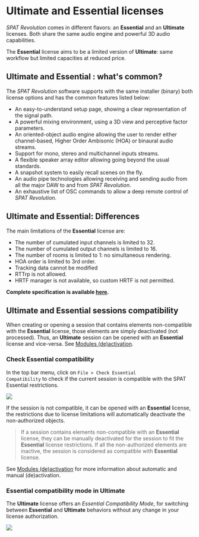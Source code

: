 # Ultimate and Essential licenses

_SPAT Revolution_ comes in different flavors: an **Essential** and an **Ultimate** licenses.
Both share the same audio engine and powerful 3D audio capabilities.

The **Essential** license aims to be a limited version of **Ultimate**: same workflow but limited capacities at reduced price.

## Ultimate and Essential : what's common?

The _SPAT Revolution_ software supports with the same installer (binary) both license options and has the common features listed below:

 - An easy-to-understand setup page, showing a clear representation of the signal path.
 - A powerful mixing environment, using a 3D view and perceptive factor parameters.
 - An oriented-object audio engine allowing the user to render either channel-based, Higher Order Ambisonic (HOA) or binaural audio streams.
 - Support for mono, stereo and multichannel inputs streams.
 - A flexible speaker array editor allowing going beyond the usual standards.
 - A snapshot system to easily recall scenes on the fly.
 - An audio pipe technologies allowing receiving and sending audio from all the major DAW to and from _SPAT Revolution_.
 - An exhaustive list of OSC commands to allow a deep remote control of _SPAT Revolution_.

<!-- TODO: update? -->

## Ultimate and Essential: Differences

The main limitations of the **Essential** license are:

 - The number of cumulated input channels is limited to 32.
 - The number of cumulated output channels is limited to 16.
 - The number of rooms is limited to 1: no simultaneous rendering.
- HOA order is limited to 3rd order.
 - Tracking data cannot be modified
 - RTTrp is not allowed.
 - HRTF manager is not available, so custom HRTF is not permitted.

 **Complete specification is available [here](https://www.flux.audio/project/spat-revolution/#specifications).**
<!-- TODO: update the complete spec -->

## Ultimate and Essential sessions compatibility

When creating or opening a session that contains elements non-compatible with the **Essential** license, those elements are simply deactivated (not processed).
Thus, an **Ultimate** session can be opened with an **Essential** license and vice-versa. See [Modules (de)activation](Spat_Environment_Modules_de_activation.md).

### Check Essential compatibility

In the top bar menu, click on <code>File > Check Essential Compatibility</code> to check if the current session is compatible with the SPAT Essential restrictions.

![](https://media.githubusercontent.com/media/FLUX-SE/doc_images/main/SpatR/Essential_Check_compatibility.png)

If the session is not compatible, it can be opened with an **Essential** license, the restrictions due to license limitations will automatically deactivate the non-authorized objects. 

> If a session contains elements non-compatible with an **Essential** license, they can be manually deactivated for the session to fit the **Essential** license restrictions. If all the non-authorized elements are inactive, the session is considered as compatible with **Essential** license.

See [Modules (de)activation](Spat_Environment_Modules_de_activation.md) for more information about automatic and manual (de)activation.

### Essential compatibility mode in Ultimate

The **Ultimate** license offers an _Essential Compatibility Mode_, for switching between **Essential** and **Ultimate** behaviors without any change in your license authorization.

![](https://media.githubusercontent.com/media/FLUX-SE/doc_images/main/SpatR/Essential_Compatibility_mode.png)


